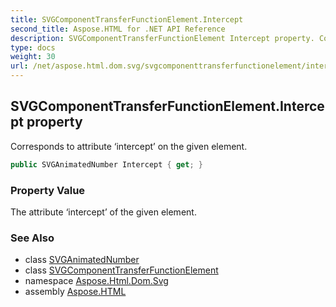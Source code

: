 ```yaml
---
title: SVGComponentTransferFunctionElement.Intercept
second_title: Aspose.HTML for .NET API Reference
description: SVGComponentTransferFunctionElement Intercept property. Corresponds to attribute intercept on the given element
type: docs
weight: 30
url: /net/aspose.html.dom.svg/svgcomponenttransferfunctionelement/intercept/
---
```

## SVGComponentTransferFunctionElement.Intercept property

Corresponds to attribute ‘intercept’ on the given element.

```csharp
public SVGAnimatedNumber Intercept { get; }
```

### Property Value

The attribute ‘intercept’ of the given element.

### See Also

* class [SVGAnimatedNumber](../../../aspose.html.dom.svg.datatypes/svganimatednumber/)
* class [SVGComponentTransferFunctionElement](../)
* namespace [Aspose.Html.Dom.Svg](../../../aspose.html.dom.svg/)
* assembly [Aspose.HTML](../../../)
